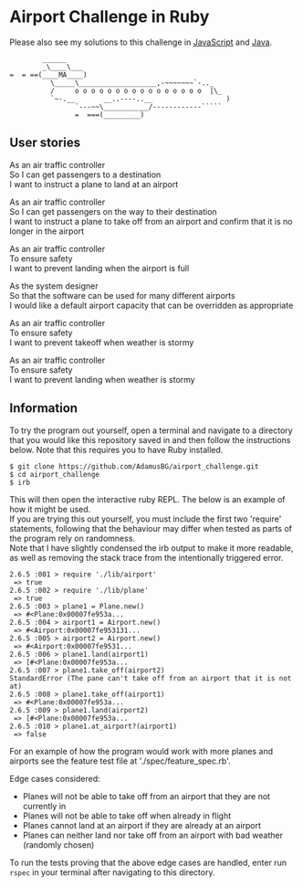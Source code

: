 # Airport Challenge in Ruby

Please also see my solutions to this challenge in [JavaScript](https://github.com/AdamusBG/airport_challenge-js) and [Java](https://github.com/AdamusBG/airport_challenge-java).

```
        ______
        _\____\___
=  = ==(____MA____)
          \_____\___________________,-~~~~~~~`-.._
          /     o o o o o o o o o o o o o o o o  |\_
          `~-.__       __..----..__                  )
                `---~~\___________/------------`````
                =  ===(_________)

```

## User stories

As an air traffic controller  
So I can get passengers to a destination  
I want to instruct a plane to land at an airport  

As an air traffic controller  
So I can get passengers on the way to their destination  
I want to instruct a plane to take off from an airport and confirm that it is no longer in the airport  

As an air traffic controller  
To ensure safety  
I want to prevent landing when the airport is full  

As the system designer  
So that the software can be used for many different airports  
I would like a default airport capacity that can be overridden as appropriate  

As an air traffic controller  
To ensure safety  
I want to prevent takeoff when weather is stormy  

As an air traffic controller  
To ensure safety  
I want to prevent landing when weather is stormy  

## Information

To try the program out yourself, open a terminal and navigate to a directory that you would like this repository saved in and then follow the instructions below. Note that this requires you to have Ruby installed.  

```
$ git clone https://github.com/AdamusBG/airport_challenge.git
$ cd airport_challenge
$ irb
```

This will then open the interactive ruby REPL. The below is an example of how it might be used.  
If you are trying this out yourself, you must include the first two 'require' statements, following that the behaviour may differ when tested as parts of the program rely on randomness.  
Note that I have slightly condensed the irb output to make it more readable, as well as removing the stack trace from the intentionally triggered error.  

```
2.6.5 :001 > require './lib/airport'
 => true 
2.6.5 :002 > require './lib/plane'
 => true 
2.6.5 :003 > plane1 = Plane.new()
 => #<Plane:0x00007fe953a...
2.6.5 :004 > airport1 = Airport.new()
 => #<Airport:0x00007fe953131...
2.6.5 :005 > airport2 = Airport.new()
 => #<Airport:0x00007fe9531...
2.6.5 :006 > plane1.land(airport1)
 => [#<Plane:0x00007fe953a...
2.6.5 :007 > plane1.take_off(airport2)
StandardError (The pane can't take off from an airport that it is not at)
2.6.5 :008 > plane1.take_off(airport1)
 => #<Plane:0x00007fe953a...
2.6.5 :009 > plane1.land(airport2)
 => [#<Plane:0x00007fe953a...
2.6.5 :010 > plane1.at_airport?(airport1)
 => false 
```

For an example of how the program would work with more planes and airports see the feature test file at './spec/feature_spec.rb'.  

Edge cases considered:  
* Planes will not be able to take off from an airport that they are not currently in  
* Planes will not be able to take off when already in flight  
* Planes cannot land at an airport if they are already at an airport  
* Planes can neither land nor take off from an airport with bad weather (randomly chosen)  

To run the tests proving that the above edge cases are handled, enter run `rspec` in your terminal after navigating to this directory.  
